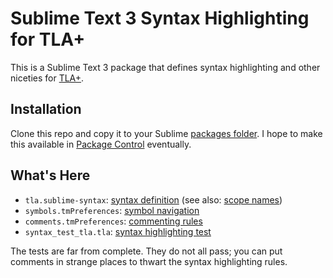 # Sublime Text 3 Syntax Highlighting for TLA+

This is a Sublime Text 3 package that defines syntax highlighting and other
niceties for [TLA+](https://lamport.azurewebsites.net/tla/tla.html).

## Installation

Clone this repo and copy it to your Sublime [packages
folder](https://www.sublimetext.com/docs/3/packages.html).  I hope to make this
available in [Package Control](https://packagecontrol.io/) eventually.

## What's Here

 - `tla.sublime-syntax`: [syntax definition](https://www.sublimetext.com/docs/3/syntax.html) (see also: [scope names](https://www.sublimetext.com/docs/3/scope_naming.html))
 - `symbols.tmPreferences`: [symbol navigation](http://docs.sublimetext.info/en/latest/reference/symbols.html)
 - `comments.tmPreferences`: [commenting rules](http://docs.sublimetext.info/en/latest/reference/comments.html)
 - `syntax_test_tla.tla`: [syntax highlighting test](https://www.sublimetext.com/docs/3/syntax.html#testing)

The tests are far from complete.  They do not all pass; you can put comments in
strange places to thwart the syntax highlighting rules.
